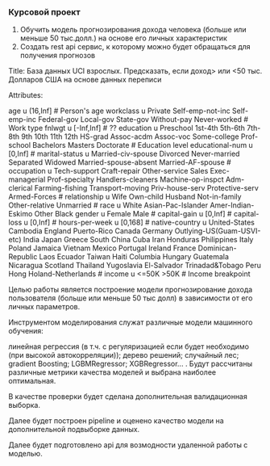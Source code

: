 ### Курсовой проект

1. Обучить модель прогнозирования дохода человека (больше или меньше 50 тыс.долл.) на основе его личных характеристик
2. Создать rest api сервис, к которому можно будет обращаться для получения прогнозов

Title: База данных UCI взрослых. Предсказать, если доход> или <50 тыс. Долларов США на основе данных переписи

Attributes:

age u (16,Inf] # Person's age
workclass u Private Self-emp-not-inc Self-emp-inc Federal-gov Local-gov State-gov Without-pay Never-worked # Work type
fnlwgt u [-Inf,Inf] # ??
education u Preschool 1st-4th 5th-6th 7th-8th 9th 10th 11th 12th HS-grad Assoc-acdm Assoc-voc Some-college Prof-school Bachelors Masters Doctorate # Education level
educational-num u [0,Inf] #
marital-status u Married-civ-spouse Divorced Never-married Separated Widowed Married-spouse-absent Married-AF-spouse #
occupation u Tech-support Craft-repair Other-service Sales Exec-managerial Prof-specialty Handlers-cleaners Machine-op-inspct Adm-clerical Farming-fishing Transport-moving Priv-house-serv Protective-serv Armed-Forces #
relationship u Wife Own-child Husband Not-in-family Other-relative Unmarried #
race u White Asian-Pac-Islander Amer-Indian-Eskimo Other Black
gender u Female Male #
capital-gain u [0,Inf] #
capital-loss u [0,Inf] #
hours-per-week u [0,168] #
native-country u United-States Cambodia England Puerto-Rico Canada Germany Outlying-US(Guam-USVI-etc) India Japan Greece South China Cuba Iran Honduras Philippines Italy Poland Jamaica Vietnam Mexico Portugal Ireland France Dominican-Republic Laos Ecuador Taiwan Haiti Columbia Hungary Guatemala Nicaragua Scotland Thailand Yugoslavia El-Salvador Trinadad&Tobago Peru Hong Holand-Netherlands #
income u <=50K >50K # Income breakpoint


Целью работы является построение модели прогнозирование дохода пользователя (больше или меньше 50 тыс долл) в зависимости от его личных параметров.

Инструментом моделирования служат различные модели машинного обучения:

линейная регрессия (в т.ч. с регуляризацией если будет необходимо (при высокой автокорреляции));
дерево решений;
случайный лес;
gradient Boosting;
LGBMRegressor;
XGBRegressor... .
Будут рассчитаны различные метрики качества моделей и выбрана наиболее оптимальная.

В качестве проверки будет сделана дополнительная валидационная выборка.

Далее будет построен pipeline и оценено качество модели на дополнительной подвыборке данных.

Далее будет подготовлено api для возмодности удаленной работы с моделью.
